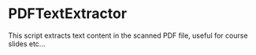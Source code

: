 # PDFTextExtractor

This script extracts text content in the scanned PDF file, 
useful for course slides etc...

